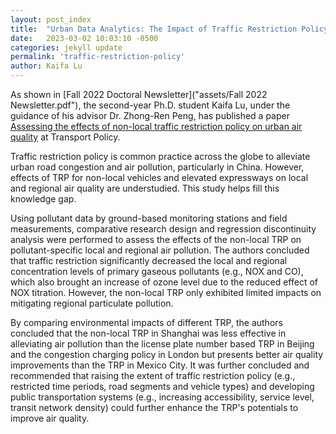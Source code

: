 ```yaml
---
layout: post_index
title:  "Urban Data Analytics: The Impact of Traffic Restriction Policy on Urban Air Quality in Shanghai, China"
date:   2023-03-02 10:03:10 -0500
categories: jekyll update
permalink: 'traffic-restriction-policy'
author: Kaifa Lu
---
```


As shown in [Fall 2022 Doctoral Newsletter]("assets/Fall 2022 Newsletter.pdf"), the second-year Ph.D. student Kaifa Lu, under the guidance of his advisor Dr. Zhong-Ren Peng, has published a paper [Assessing the effects of non-local traffic restriction policy on urban air quality](https://doi.org/10.1016/j.tranpol.2021.11.005) at Transport Policy.

Traffic restriction policy is common practice across the globe to alleviate urban road congestion and air pollution, particularly in China. However, effects of TRP for non-local vehicles and elevated expressways on local and regional air quality are understudied. This study helps fill this knowledge gap.

Using pollutant data by ground-based monitoring stations and field measurements, comparative research design and regression discontinuity analysis were performed to assess the effects of the non-local TRP on pollutant-specific local and regional air pollution. The authors concluded that traffic restriction significantly decreased the local and regional concentration levels of primary gaseous pollutants (e.g., NOX and CO), which also brought an increase of ozone level due to the reduced effect of NOX titration. However, the non-local TRP only exhibited limited impacts on mitigating regional particulate pollution. 

By comparing environmental impacts of different TRP, the authors concluded that the non-local TRP in Shanghai was less effective in alleviating air pollution than the license plate number based TRP in Beijing and the congestion charging policy in London but presents better air quality improvements than the TRP in Mexico City. It was further concluded and recommended that raising the extent of traffic restriction policy (e.g., restricted time periods, road segments and vehicle types) and developing public transportation systems (e.g., increasing accessibility, service level, transit network density) could further enhance the TRP's potentials to improve air quality.
